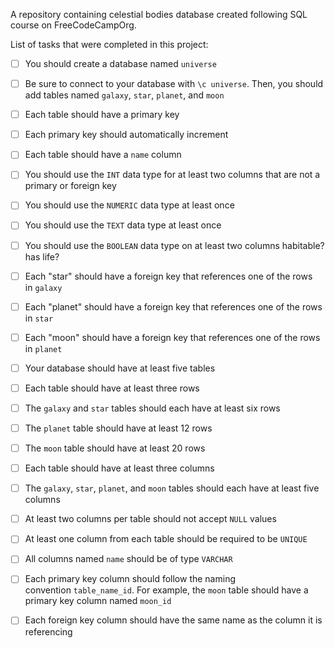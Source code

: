 A repository containing celestial bodies database created following SQL course on FreeCodeCampOrg.

List of tasks that were completed in this project:

- [ ] You should create a database named `universe`
    
- [ ]  Be sure to connect to your database with `\c universe`. Then, you should add tables named `galaxy`, `star`, `planet`, and `moon`
    
- [ ]  Each table should have a primary key
    
- [ ]  Each primary key should automatically increment
    
- [ ]  Each table should have a `name` column
    
- [ ] You should use the `INT` data type for at least two columns that are not a primary or foreign key
    
- [ ]  You should use the `NUMERIC` data type at least once
    
- [ ]  You should use the `TEXT` data type at least once
    
- [ ]  You should use the `BOOLEAN` data type on at least two columns    habitable? has life?
    
- [ ] Each "star" should have a foreign key that references one of the rows in `galaxy`
    
- [ ]  Each "planet" should have a foreign key that references one of the rows in `star`
    
- [ ]  Each "moon" should have a foreign key that references one of the rows in `planet`
    
- [ ]  Your database should have at least five tables
    
- [ ] Each table should have at least three rows
    
- [ ]  The `galaxy` and `star` tables should each have at least six rows
    
- [ ] The `planet` table should have at least 12 rows
    
- [ ]  The `moon` table should have at least 20 rows
    
- [ ]  Each table should have at least three columns
    
- [ ]  The `galaxy`, `star`, `planet`, and `moon` tables should each have at least five columns
    
- [ ]  At least two columns per table should not accept `NULL` values
    
- [ ]  At least one column from each table should be required to be `UNIQUE`
    
- [ ]  All columns named `name` should be of type `VARCHAR`
    
- [ ]  Each primary key column should follow the naming convention `table_name_id`. For example, the `moon` table should have a primary key column named `moon_id`
    
- [ ]  Each foreign key column should have the same name as the column it is referencing

